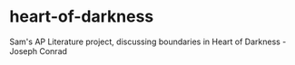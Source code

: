 # heart-of-darkness
Sam's AP Literature project, discussing boundaries in Heart of Darkness - Joseph Conrad
